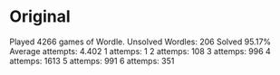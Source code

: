 # Original

Played 4266 games of Wordle.
Unsolved Wordles: 206
Solved 95.17%
Average attempts: 4.402
1 attemps: 1
2 attemps: 108
3 attemps: 996
4 attemps: 1613
5 attemps: 991
6 attemps: 351
